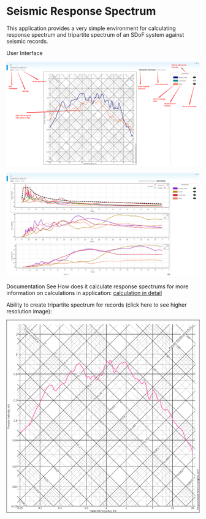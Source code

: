 # Seismic Response Spectrum

This application provides a very simple environment for calculating response spectrum and tripartite spectrum of an SDoF system against seismic records.

User Interface

![UI](/screenshots/ui.png?raw=true)

![PGx](/screenshots/pgx.png?raw=true)

Documentation
See How does it calculate response spectrums for more information on calculations in application: [calculation in detail](https://github.com/epsi1on/ResponseSpectrum/wiki/Calculations-in-details)


Ability to create tripartite spectrum for records (click here to see higher resolution image):

[![Tripartite Diagram](/screenshots/trip.thum.png?raw=true)](/screenshots/trip.full.png?raw=true)
